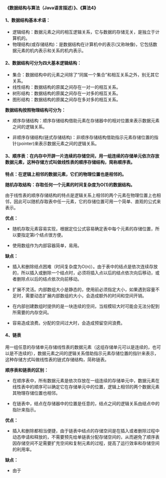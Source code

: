 **《数据结构与算法（Java语言描述）》、《算法4》**

#### 1、数据结构基本术语：
 
 - 逻辑结构：数据元素之间的相互逻辑关系，它与数据的存储无关，是独立于计算机的。
 - 物理结构(或存储结构)：是数据结构在计算机中的表示(又称映像)，它包括数据元素的机内表示和关系的机内表示。
 
#### 2、数据结构可分为四大基本逻辑结构：
 - 集合：数据结构中的元素之间除了“同属一个集合”和相互关系之外，别无其它关系。
 - 线性结构：数据结构的原属之间存在一对一的相互关系。
 - 树形结构：数据结构的原属之间存在一对多的相互关系。
 - 图形结构：数据结构的原属之间存在多对多的相互关系。
 
**数据结构按照物理结构可分为：**
 - 顺序存储结构：顺序存储结构借助元素在存储器中的相对位置来表示数据元素之间的逻辑关系。

 - 非顺序存储结构(链式存储结构)：非顺序存储结构借助指示元素存储位置的指针(pointer)来表示数据元素之间的逻辑关系。

#### 3、顺序表：在内存中开辟一片连续的存储空间，用一组连续的存储单元依次存放数据元素，这种存储方式叫做线性表的顺序存储结构，简称顺序表。

   **特点：在逻辑上相邻的数据元素，它们的物理位置也是相邻的。**

   **随机存取结构：存取任何一个元素的时间复杂度为O(1)的数据结构。**

   由于线性表的顺序存储结构的特点是逻辑关系上相邻的两个元素在物理位置上也相邻，因此可以随机存取表中任一元素，它的存储位置可用一个简单、直观的公式来表示。

   **优点：**
   - 随机存取元素容易实现，根据定位公式容易确定表中每个元素的存储位置，所以要指定第i个结点很方便。
   
   - 使用数组作为内部容器简单，易用。
   
   **缺点：**
   - 插入和删除结点困难（时间复杂度为O(n)）。由于表中的结点是依次连续存放的，所以插入或删除一个结点时，必须将插入点以后的结点依次向后移动，或者删除点以后的结点依次向前移动。
   
   - 扩展不灵活。内部数组大小是静态的，使用前必须指定大小，如果遇到容量不足时，需要动态扩展内部数组的大小，会造成额外的时间和空间开销。
   
   - 在内部创建数组时提供的是一块连续的空间，当规模较大时可能会无法分配到所需要的内存空间。
   
   - 容易造成浪费。分配的空间过大时，会造成预留空间浪费。
   
#### 4、链表
  
  用一组任意的存储单元存储线性表的数据元素（这组存储单元可以是连续的，也可以是不连续的），数据元素之间的逻辑关系借助指示元素存储位置的指针来表示，这种存储方式叫做线性表的链式存储结构，简称链表。
  
  **顺序表和链表的区别：**
  - 在顺序表中，所有数据元素是依次存放在一组连续的存储单元中，数据元素在线性表中的顺序可以确定它在存储单元中的位置，逻辑上相邻的两个数据元素其物理存储位置也相邻。
  
  - 在链表中，结点在存储器中的位置是任意的，结点之间的逻辑关系由结点中的指针来指示。
  
  **优点：**
  - 插入和删除都相当便捷，由于链表中结点的存储空间是在插入或者删除过程中动态申请和释放的，不需要预先给单链表分配存储空间的，从而避免了顺序表因存储空间不足需要扩充空间和复制元素的过程，提高了运行效率和存储空间的利用率。
  
  **缺点：**
  - 由于 
  
  
  
   
   
   
   
   
   
   
   
   
